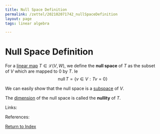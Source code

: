 ```yaml
---
title: Null Space Definition
permalink: /zettel/202102071742_nullSpaceDefinition
layout: page
tags: linear algebra

---
```

# Null Space Definition

For a [linear map](202102071416_linearMapDefinition) $T \in \mathcal{L}(V,W)$, we define 
the **null space** of $T$ as the subset of $V$ which are mapped to $0$ by $T$. Ie
$$
\mathrm{null} \, T = \{ v \in V : Tv = 0 \}
$$

We can easily show that the null space is a [subspace](202102061429_subspaceDefinition) of $V$. 

The [dimension](202102062253_dimensionDefinition) of the null space is called the **nullity** of $T$.

Links: 

References: 

[Return to Index](index)
